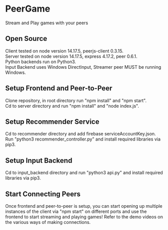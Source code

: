 # PeerGame

Stream and Play games with your peers

## Open Source
Client tested on node version 14.17.5, peerjs-client 0.3.15.   
Server tested on node version 14.17.5, express 4.17.2, peer 0.6.1.   
Python backends run on Python3.   
Input Backend uses Windows DirectInput, Streamer peer MUST be running Windows. 

## Setup Frontend and Peer-to-Peer
Clone repository, in root directory run "npm install" and "npm start".   
Cd to server directory and run "npm install" and "node index.js".   

## Setup Recommender Service
Cd to recommender directory and add firebase serviceAccountKey.json.   
Run "python3 recommender_controller.py" and install required libraries via pip3.   

## Setup Input Backend
Cd to input_backend directory and run "python3 api.py" and install required libraries via pip3.   

## Start Connecting Peers
Once frontend and peer-to-peer is setup, you can start opening up multiple instances of the client via "npm start" on different ports and use the frontend to start streaming and playing games! Refer to the demo videos on the various ways of making connections.
